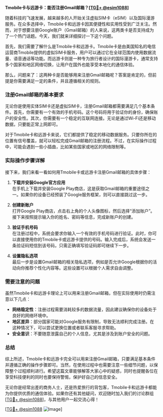 **Tmobile卡与远游卡：能否注册Gmail邮箱？[[TG💪+ @esim1088](https://t.me/s/esim1088)]**

随着科技的飞速发展，越来越多的人开始关注虚拟SIM卡（eSIM）以及国际漫游服务。在众多选择中，Tmobile卡和远游卡因其便捷性和实用性受到广泛关注。然而，对于想要注册Google账户（Gmail邮箱）的人来说，这两类卡是否支持成为了一个热门话题。今天，我们就来详细探讨一下这个问题。

首先，我们需要了解什么是Tmobile卡和远游卡。Tmobile卡是由美国知名的电信运营商Tmobile提供的虚拟SIM卡服务，用户可以通过它在全球范围内使用数据流量、语音通话等功能。而远游卡则是一种专为旅行者设计的国际漫游卡，通常支持多个国家和地区网络切换，让用户在国外也能享受本地化的通信体验。

那么，问题来了：这两种卡是否能够用来注册Gmail邮箱呢？答案是肯定的，但前提是你需要满足一定的条件，并且遵循相关的规则。

### 注册Gmail邮箱的基本要求

无论你是使用实体SIM卡还是虚拟SIM卡，注册Gmail邮箱都需要满足几个基本条件。首先，你需要有一个有效的手机号码。这个号码将用于验证你的身份，确保账户的安全性。其次，你需要有一个稳定的互联网连接。无论是通过Wi-Fi还是移动数据，只要能正常上网即可。

对于Tmobile卡和远游卡来说，它们都提供了稳定的移动数据服务。只要你所在的位置有信号覆盖，就可以轻松完成Gmail邮箱的注册流程。不过，在实际操作过程中，可能会遇到一些小插曲，比如某些国家或地区的网络限制等。

### 实际操作步骤详解

接下来，我们来看一看如何用Tmobile卡或远游卡注册Gmail邮箱的具体步骤：

1. **下载并安装Google官方应用**  
   在手机上下载并安装Google Play商店，这是获取Gmail邮箱的重要途径之一。如果你的设备已经预装了Google服务框架，则可以直接跳过这一步。

2. **创建新账户**  
   打开Google Play商店，点击右上角的个人头像图标，然后选择“添加账户”。接下来按照提示输入你的姓名、密码等信息，完成新账户的创建。

3. **验证手机号码**  
   在注册过程中，系统会要求你输入一个有效的手机号码进行验证。此时，你可以直接使用你的Tmobile卡或远游卡提供的号码。输入完成后，系统会发送一条验证码短信到该号码，只需正确填写验证码即可继续下一步。

4. **设置隐私选项**  
   最后一步是设置Gmail邮箱的相关隐私选项，例如是否允许Google根据你的活动向你推荐个性化内容等。这些设置可以根据个人需求自由调整。

### 需要注意的问题

虽然Tmobile卡和远游卡理论上可以用来注册Gmail邮箱，但在实际使用时仍需注意以下几点：

- **网络稳定性**：注册过程需要消耗较多的数据流量，因此建议确保你的设备处于良好的网络环境中。
- **地区差异**：部分国家可能对Google服务有限制，导致无法顺利完成注册。在这种情况下，可以尝试更换位置或者联系客服寻求帮助。
- **安全意识**：不要随意泄露自己的个人信息，尤其是涉及到账户安全的问题。

### 总结

综上所述，Tmobile卡和远游卡完全可以用来注册Gmail邮箱，只要满足基本条件并遵循正确的操作步骤即可。当然，在使用过程中也需要注意一些细节问题，以保障整个过程顺利进行。希望这篇文章能够解答大家心中的疑惑，同时也提醒各位在享受科技便利的同时也要保持警惕，保护好自己的信息安全。

无论你是经常出差的商务人士，还是热爱旅行的背包客，Tmobile卡和远游卡都能为你提供优质的通信体验。如果你还有其他疑问，欢迎随时加入我们的讨论群组[[TG💪+ @esim1088](https://t.me/s/esim1088)]，与其他用户一起交流心得！

[[TG💪+ @esim1088](https://t.me/s/esim1088) ![Image](https://i.postimg.cc/4NQfJmqS/Snipaste-2025-05-13-00-14-12.png)]